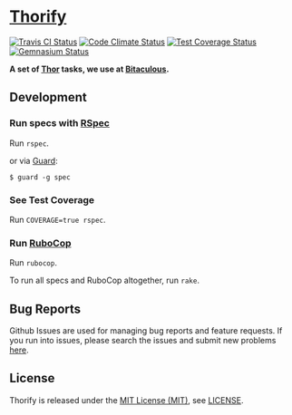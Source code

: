 [Thorify]
=========

[![Travis CI Status][Travis CI Status]][Travis CI]
[![Code Climate Status][Code Climate Status]][Code Climate]
[![Test Coverage Status][Test Coverage Status]][Test Coverage]
[![Gemnasium Status][Gemnasium Status]][Gemnasium]

**A set of [Thor] tasks, we use at [Bitaculous].**

Development
-----------

### Run specs with [RSpec]

Run `rspec`.

or via [Guard]:

```
$ guard -g spec
```

### See Test Coverage

Run `COVERAGE=true rspec`.

### Run [RuboCop]

Run `rubocop`.

To run all specs and RuboCop altogether, run `rake`.

Bug Reports
-----------

Github Issues are used for managing bug reports and feature requests. If you run into issues, please search the issues
and submit new problems [here].

License
-------

Thorify is released under the [MIT License (MIT)], see [LICENSE].

[Bitaculous]: https://bitaculous.com "It's all about the bits, baby!"
[Code Climate]: https://codeclimate.com/github/bitaculous/thorify "Thorify at Code Climate"
[Code Climate Status]: https://img.shields.io/codeclimate/github/bitaculous/thorify.svg?style=flat "Code Climate Status"
[Gemnasium]: https://gemnasium.com/bitaculous/thorify "Thorify at Gemnasium"
[Gemnasium Status]: https://img.shields.io/gemnasium/bitaculous/thorify.svg?style=flat "Gemnasium Status"
[Guard]: http://guardgem.org "A command line tool to easily handle events on file system modifications."
[here]: https://github.com/bitaculous/thorify/issues "Github Issues"
[LICENSE]: https://raw.githubusercontent.com/bitaculous/thorify/master/LICENSE "License"
[MIT License (MIT)]: http://opensource.org/licenses/MIT "The MIT License (MIT)"
[RSpec]: http://rspec.info "Behaviour Driven Development for Ruby"
[RuboCop]: https://github.com/bbatsov/rubocop "A Ruby static code analyzer, based on the community Ruby style guide."
[Test Coverage]: https://codeclimate.com/github/bitaculous/thorify "Test Coverage (Code Climate)"
[Test Coverage Status]: https://img.shields.io/codeclimate/coverage/github/bitaculous/thorify.svg?style=flat "Test Coverage Status"
[Thor]: http://whatisthor.com "A toolkit for building powerful command-line interfaces."
[Thorify]: https://bitaculous.github.io/thorify/ "A set of Thor tasks, we use at Bitaculous."
[Travis CI]: https://travis-ci.org/bitaculous/thorify "Thorify at Travis CI"
[Travis CI Status]: https://img.shields.io/travis/bitaculous/thorify.svg?style=flat "Travis CI Status"